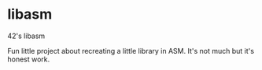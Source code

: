 # libasm
42's libasm

Fun little project about recreating a little library in ASM.
It's not much but it's honest work.
